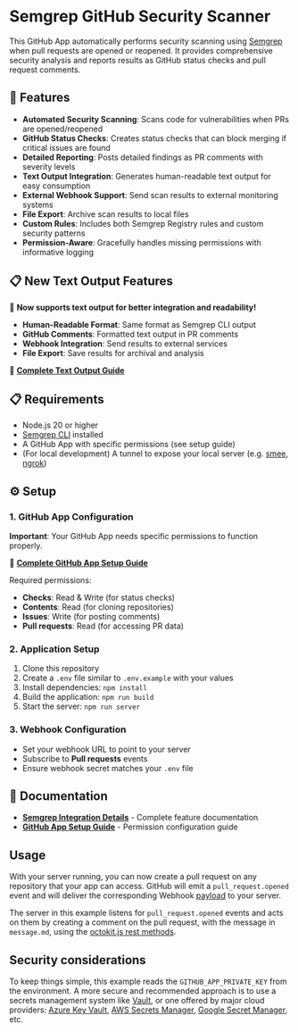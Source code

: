 # Semgrep GitHub Security Scanner

This GitHub App automatically performs security scanning using [Semgrep](https://semgrep.dev/) when pull requests are opened or reopened. It provides comprehensive security analysis and reports results as GitHub status checks and pull request comments.

## 🚀 Features

- **Automated Security Scanning**: Scans code for vulnerabilities when PRs are opened/reopened
- **GitHub Status Checks**: Creates status checks that can block merging if critical issues are found
- **Detailed Reporting**: Posts detailed findings as PR comments with severity levels
- **Text Output Integration**: Generates human-readable text output for easy consumption
- **External Webhook Support**: Send scan results to external monitoring systems
- **File Export**: Archive scan results to local files
- **Custom Rules**: Includes both Semgrep Registry rules and custom security patterns
- **Permission-Aware**: Gracefully handles missing permissions with informative logging

## 📋 New Text Output Features

🎉 **Now supports text output for better integration and readability!**

- **Human-Readable Format**: Same format as Semgrep CLI output
- **GitHub Comments**: Formatted text output in PR comments
- **Webhook Integration**: Send results to external services
- **File Export**: Save results for archival and analysis

📖 **[Complete Text Output Guide](./SEMGREP_TEXT_OUTPUT.md)**

## 📋 Requirements

- Node.js 20 or higher
- [Semgrep CLI](https://semgrep.dev/docs/getting-started/) installed
- A GitHub App with specific permissions (see setup guide)
- (For local development) A tunnel to expose your local server (e.g. [smee](https://smee.io/), [ngrok](https://ngrok.com/))

## ⚙️ Setup

### 1. GitHub App Configuration

**Important**: Your GitHub App needs specific permissions to function properly.

📖 **[Complete GitHub App Setup Guide](./GITHUB_APP_SETUP.md)**

Required permissions:

- **Checks**: Read & Write (for status checks)
- **Contents**: Read (for cloning repositories)
- **Issues**: Write (for posting comments)
- **Pull requests**: Read (for accessing PR data)

### 2. Application Setup

1. Clone this repository
2. Create a `.env` file similar to `.env.example` with your values
3. Install dependencies: `npm install`
4. Build the application: `npm run build`
5. Start the server: `npm run server`

### 3. Webhook Configuration

- Set your webhook URL to point to your server
- Subscribe to **Pull requests** events
- Ensure webhook secret matches your `.env` file

## 📖 Documentation

- **[Semgrep Integration Details](./SEMGREP_INTEGRATION.md)** - Complete feature documentation
- **[GitHub App Setup Guide](./GITHUB_APP_SETUP.md)** - Permission configuration guide

## Usage

With your server running, you can now create a pull request on any repository that
your app can access. GitHub will emit a `pull_request.opened` event and will deliver
the corresponding Webhook [payload](https://docs.github.com/webhooks-and-events/webhooks/webhook-events-and-payloads#pull_request) to your server.

The server in this example listens for `pull_request.opened` events and acts on
them by creating a comment on the pull request, with the message in `message.md`,
using the [octokit.js rest methods](https://github.com/octokit/octokit.js#octokitrest-endpoint-methods).

## Security considerations

To keep things simple, this example reads the `GITHUB_APP_PRIVATE_KEY` from the
environment. A more secure and recommended approach is to use a secrets management system
like [Vault](https://www.vaultproject.io/use-cases/key-management), or one offered
by major cloud providers:
[Azure Key Vault](https://learn.microsoft.com/en-us/azure/key-vault/secrets/quick-create-node?tabs=windows),
[AWS Secrets Manager](https://docs.aws.amazon.com/AWSJavaScriptSDK/v3/latest/clients/client-secrets-manager/),
[Google Secret Manager](https://cloud.google.com/nodejs/docs/reference/secret-manager/latest),
etc.
